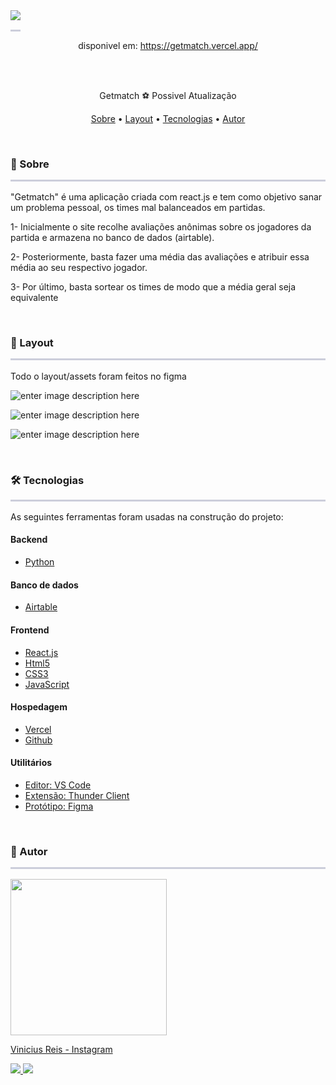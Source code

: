<img src="https://i.ibb.co/5GCFS0j/Captura-de-tela-2023-02-02-130717.png" style="border-bottom:3px solid #CCCEDB; padding-bottom: 15px">
<p align="center">disponivel em: <a href="https://getmatch.vercel.app/">https://getmatch.vercel.app/</a></p>
<br>
<br>
<p align="center">Getmatch ⚽ Possivel Atualização <p>
<p align="center">  <a href="#sobre">Sobre</a> • <a href="#layout">Layout</a> • <a href="#tecnologias">Tecnologias</a> •  <a href="#autor">Autor</a> </p>
<br>
<h3 id="sobre" style="border-bottom:3px solid #CCCEDB; padding-bottom: 15px">📌 Sobre</h3>
<p>"Getmatch" é uma aplicação criada com react.js e tem como objetivo sanar um problema pessoal, os times mal balanceados em partidas. 

1- Inicialmente o site recolhe avaliações anônimas sobre os jogadores da partida e armazena no banco de dados (airtable). 

2- Posteriormente, basta fazer uma média das avaliações e atribuir essa média ao seu respectivo jogador. 

3- Por último, basta sortear os times de modo que a média geral seja equivalente


</p>
<br>
<h3 id="layout" style="border-bottom:3px solid #CCCEDB; padding-bottom: 15px"> 🎨 Layout</h3>
<p>Todo o layout/assets foram feitos no figma  
</p>

![enter image description here](https://i.ibb.co/5GCFS0j/Captura-de-tela-2023-02-02-130717.png)

![enter image description here](https://i.ibb.co/X8hYfQt/airtable.png)

![enter image description here](https://i.ibb.co/mX338Nr/gmpython.png)

<br>
<h3 id="tecnologias" style="border-bottom:3px solid #CCCEDB; padding-bottom: 15px"> 🛠️ Tecnologias</h3>
<p>As seguintes ferramentas foram usadas na construção do projeto:</p>

#### Backend
- [Python](https://www.python.org/) 

#### Banco de dados
- [Airtable](https://airtable.com/) 

#### Frontend

- [React.js](https://reactjs.org/) 
- [Html5](https://developer.mozilla.org/pt-BR/docs/Web/HTML) 
-  [CSS3](https://developer.mozilla.org/pt-BR/docs/Web/CSS) 
- [JavaScript](https://developer.mozilla.org/pt-BR/docs/Web/javascript) 

#### Hospedagem

- [Vercel](https://vercel.com/) 
-  [Github](https://github.com/) 

#### Utilitários

- [Editor: VS Code](https://code.visualstudio.com/) 
- [Extensão: Thunder Client](https://www.thunderclient.com/) 
- [Protótipo: Figma](https://www.figma.com/) 

<br>
<h3 id="autor" style="border-bottom:3px solid #CCCEDB; padding-bottom: 15px">🦸 Autor</h3>

<div>

<img src="https://i.ibb.co/B6B9hLJ/Mask-group.png" style="height: 250px">

<a href="https://www.instagram.com/vinirz11/" style="text-align: center; width: 100%;">Vinicius Reis - Instagram</a>
<div>

<a href="mailto:vrzotech@gmail.com">
<img src="https://i.ibb.co/bvmCX5b/badgemail.png">
</a>

<a href="https://www.instagram.com/vinirz11/">
<img src="https://i.ibb.co/2qLJ5Wd/badgeinsta.png">
</a>


</div>

<br>
